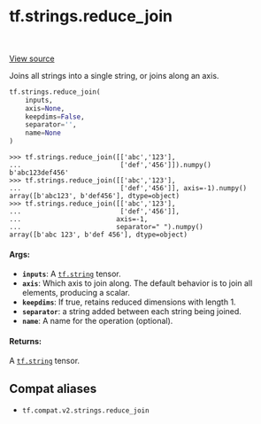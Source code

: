 <div itemscope itemtype="http://developers.google.com/ReferenceObject">
<meta itemprop="name" content="tf.strings.reduce_join" />
<meta itemprop="path" content="Stable" />
</div>

# tf.strings.reduce_join

<!-- Insert buttons and diff -->

<table class="tfo-notebook-buttons tfo-api" align="left">
</table>

<a target="_blank" href="/code/stable/tensorflow/python/ops/string_ops.py">View source</a>



Joins all strings into a single string, or joins along an axis.

``` python
tf.strings.reduce_join(
    inputs,
    axis=None,
    keepdims=False,
    separator='',
    name=None
)
```



<!-- Placeholder for "Used in" -->

```
>>> tf.strings.reduce_join([['abc','123'],
...                         ['def','456']]).numpy()
b'abc123def456'
>>> tf.strings.reduce_join([['abc','123'],
...                         ['def','456']], axis=-1).numpy()
array([b'abc123', b'def456'], dtype=object)
>>> tf.strings.reduce_join([['abc','123'],
...                         ['def','456']],
...                        axis=-1,
...                        separator=" ").numpy()
array([b'abc 123', b'def 456'], dtype=object)
```

#### Args:


* <b>`inputs`</b>: A <a href="../../tf.md#string"><code>tf.string</code></a> tensor.
* <b>`axis`</b>: Which axis to join along. The default behavior is to join all
  elements, producing a scalar.
* <b>`keepdims`</b>: If true, retains reduced dimensions with length 1.
* <b>`separator`</b>: a string added between each string being joined.
* <b>`name`</b>: A name for the operation (optional).


#### Returns:

A <a href="../../tf.md#string"><code>tf.string</code></a> tensor.


## Compat aliases

* `tf.compat.v2.strings.reduce_join`

